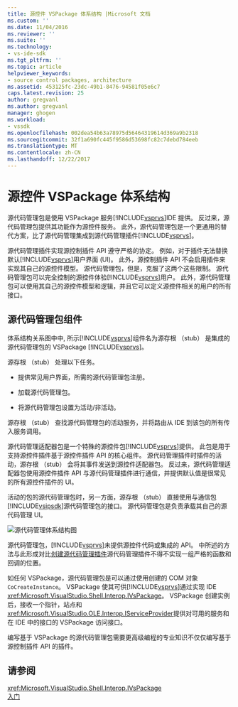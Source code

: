 ```yaml
---
title: 源控件 VSPackage 体系结构 |Microsoft 文档
ms.custom: ''
ms.date: 11/04/2016
ms.reviewer: ''
ms.suite: ''
ms.technology:
- vs-ide-sdk
ms.tgt_pltfrm: ''
ms.topic: article
helpviewer_keywords:
- source control packages, architecture
ms.assetid: 453125fc-23dc-49b1-8476-94581f05e6c7
caps.latest.revision: 25
author: gregvanl
ms.author: gregvanl
manager: ghogen
ms.workload:
- vssdk
ms.openlocfilehash: 002dea54b63a78975d56464319614d369a9b2318
ms.sourcegitcommit: 32f1a690fc445f9586d53698fc82c7debd784eeb
ms.translationtype: MT
ms.contentlocale: zh-CN
ms.lasthandoff: 12/22/2017
---
```

# <a name="source-control-vspackage-architecture"></a>源控件 VSPackage 体系结构
源代码管理包是使用 VSPackage 服务[!INCLUDE[vsprvs](../../code-quality/includes/vsprvs_md.md)]IDE 提供。 反过来，源代码管理包提供其功能作为源控件服务。 此外，源代码管理包是一个更通用的替代方案，比了源代码管理集成到源代码管理插件[!INCLUDE[vsprvs](../../code-quality/includes/vsprvs_md.md)]。  
  
 源代码管理插件实现源控制插件 API 遵守严格的协定。 例如，对于插件无法替换默认[!INCLUDE[vsprvs](../../code-quality/includes/vsprvs_md.md)]用户界面 (UI)。 此外，源控制插件 API 不会启用插件来实现其自己的源控件模型。 源代码管理包，但是，克服了这两个这些限制。 源代码管理包可以完全控制的源控件体验[!INCLUDE[vsprvs](../../code-quality/includes/vsprvs_md.md)]用户。 此外，源代码管理包可以使用其自己的源控件模型和逻辑，并且它可以定义源控件相关的用户的所有接口。  
  
## <a name="source-control-package-components"></a>源代码管理包组件  
 体系结构关系图中中, 所示[!INCLUDE[vsprvs](../../code-quality/includes/vsprvs_md.md)]组件名为源存根 （stub） 是集成的源代码管理包的 VSPackage [!INCLUDE[vsprvs](../../code-quality/includes/vsprvs_md.md)]。  
  
 源存根 （stub） 处理以下任务。  
  
-   提供常见用户界面，所需的源代码管理包注册。  
  
-   加载源代码管理包。  
  
-   将源代码管理包设置为活动/非活动。  
  
 源存根 （stub） 查找源代码管理包的活动服务，并将路由从 IDE 到该包的所有传入服务调用。  
  
 源代码管理适配器包是一个特殊的源控件包[!INCLUDE[vsprvs](../../code-quality/includes/vsprvs_md.md)]提供。 此包是用于支持源控件插件基于源控件插件 API 的核心组件。 源代码管理插件时插件的活动，源存根 （stub） 会将其事件发送到源控件适配器包。 反过来，源代码管理适配器包使用源控件插件 API 与源代码管理插件进行通信，并提供默认值是很常见的所有源控件插件的 UI。  
  
 活动的包的源代码管理包时，另一方面，源存根 （stub） 直接使用与通信包[!INCLUDE[vsipsdk](../../extensibility/includes/vsipsdk_md.md)]源代码管理包的接口。 源代码管理包是负责承载其自己的源代码管理 UI。  
  
 ![源代码管理体系结构图](../../extensibility/internals/media/vsipsccarch.gif "VSIPSCCArch")  
  
 源代码管理包，[!INCLUDE[vsprvs](../../code-quality/includes/vsprvs_md.md)]未提供源控件代码或集成的 API。 中所述的方法与此形成对比[创建源代码管理插件](../../extensibility/internals/creating-a-source-control-plug-in.md)源代码管理插件不得不实现一组严格的函数和回调的位置。  
  
 如任何 VSPackage，源代码管理包是可以通过使用创建的 COM 对象`CoCreateInstance`。 VSPackage 使其可供[!INCLUDE[vsprvs](../../code-quality/includes/vsprvs_md.md)]通过实现 IDE <xref:Microsoft.VisualStudio.Shell.Interop.IVsPackage>。 VSPackage 创建实例后，接收一个指针，站点和<xref:Microsoft.VisualStudio.OLE.Interop.IServiceProvider>提供对可用的服务和在 IDE 中的接口的 VSPackage 访问接口。  
  
 编写基于 VSPackage 的源代码管理包需要更高级编程的专业知识不仅仅编写基于源控制插件 API 的插件。  
  
## <a name="see-also"></a>请参阅  
 <xref:Microsoft.VisualStudio.Shell.Interop.IVsPackage>   
 [入门](../../extensibility/internals/getting-started-with-source-control-vspackages.md)